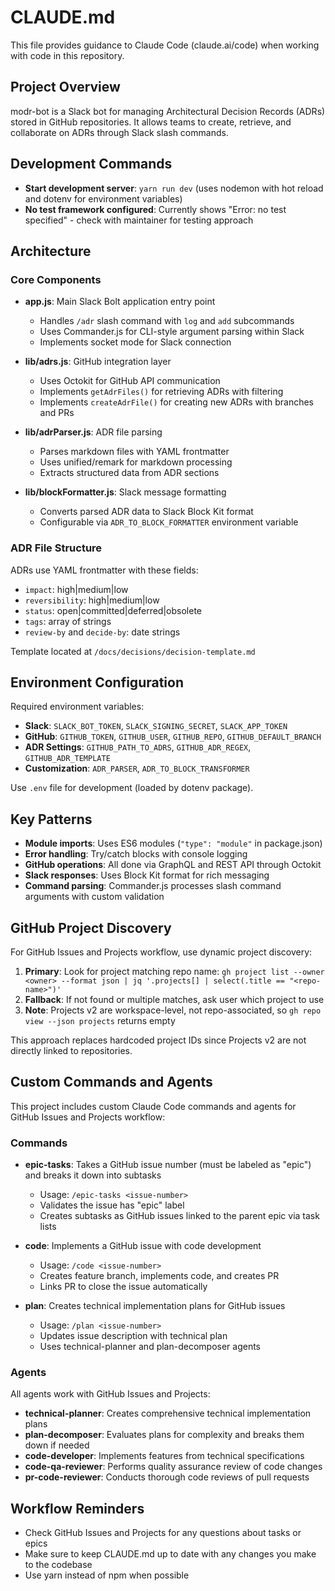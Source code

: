 # CLAUDE.md

This file provides guidance to Claude Code (claude.ai/code) when working with code in this repository.

## Project Overview

modr-bot is a Slack bot for managing Architectural Decision Records (ADRs) stored in GitHub repositories. It allows teams to create, retrieve, and collaborate on ADRs through Slack slash commands.

## Development Commands

- **Start development server**: `yarn run dev` (uses nodemon with hot reload and dotenv for environment variables)
- **No test framework configured**: Currently shows "Error: no test specified" - check with maintainer for testing approach

## Architecture

### Core Components

- **app.js**: Main Slack Bolt application entry point
  - Handles `/adr` slash command with `log` and `add` subcommands
  - Uses Commander.js for CLI-style argument parsing within Slack
  - Implements socket mode for Slack connection

- **lib/adrs.js**: GitHub integration layer
  - Uses Octokit for GitHub API communication
  - Implements `getAdrFiles()` for retrieving ADRs with filtering
  - Implements `createAdrFile()` for creating new ADRs with branches and PRs

- **lib/adrParser.js**: ADR file parsing
  - Parses markdown files with YAML frontmatter
  - Uses unified/remark for markdown processing
  - Extracts structured data from ADR sections

- **lib/blockFormatter.js**: Slack message formatting
  - Converts parsed ADR data to Slack Block Kit format
  - Configurable via `ADR_TO_BLOCK_FORMATTER` environment variable

### ADR File Structure

ADRs use YAML frontmatter with these fields:
- `impact`: high|medium|low
- `reversibility`: high|medium|low  
- `status`: open|committed|deferred|obsolete
- `tags`: array of strings
- `review-by` and `decide-by`: date strings

Template located at `/docs/decisions/decision-template.md`

## Environment Configuration

Required environment variables:
- **Slack**: `SLACK_BOT_TOKEN`, `SLACK_SIGNING_SECRET`, `SLACK_APP_TOKEN`
- **GitHub**: `GITHUB_TOKEN`, `GITHUB_USER`, `GITHUB_REPO`, `GITHUB_DEFAULT_BRANCH`
- **ADR Settings**: `GITHUB_PATH_TO_ADRS`, `GITHUB_ADR_REGEX`, `GITHUB_ADR_TEMPLATE`
- **Customization**: `ADR_PARSER`, `ADR_TO_BLOCK_TRANSFORMER`

Use `.env` file for development (loaded by dotenv package).

## Key Patterns

- **Module imports**: Uses ES6 modules (`"type": "module"` in package.json)
- **Error handling**: Try/catch blocks with console logging
- **GitHub operations**: All done via GraphQL and REST API through Octokit
- **Slack responses**: Uses Block Kit format for rich messaging
- **Command parsing**: Commander.js processes slash command arguments with custom validation

## GitHub Project Discovery

For GitHub Issues and Projects workflow, use dynamic project discovery:

1. **Primary**: Look for project matching repo name: `gh project list --owner <owner> --format json | jq '.projects[] | select(.title == "<repo-name>")'`
2. **Fallback**: If not found or multiple matches, ask user which project to use
3. **Note**: Projects v2 are workspace-level, not repo-associated, so `gh repo view --json projects` returns empty

This approach replaces hardcoded project IDs since Projects v2 are not directly linked to repositories.

## Custom Commands and Agents

This project includes custom Claude Code commands and agents for GitHub Issues and Projects workflow:

### Commands

- **epic-tasks**: Takes a GitHub issue number (must be labeled as "epic") and breaks it down into subtasks
  - Usage: `/epic-tasks <issue-number>`
  - Validates the issue has "epic" label
  - Creates subtasks as GitHub issues linked to the parent epic via task lists

- **code**: Implements a GitHub issue with code development
  - Usage: `/code <issue-number>`
  - Creates feature branch, implements code, and creates PR
  - Links PR to close the issue automatically

- **plan**: Creates technical implementation plans for GitHub issues
  - Usage: `/plan <issue-number>`
  - Updates issue description with technical plan
  - Uses technical-planner and plan-decomposer agents

### Agents

All agents work with GitHub Issues and Projects:
- **technical-planner**: Creates comprehensive technical implementation plans
- **plan-decomposer**: Evaluates plans for complexity and breaks them down if needed
- **code-developer**: Implements features from technical specifications
- **code-qa-reviewer**: Performs quality assurance review of code changes
- **pr-code-reviewer**: Conducts thorough code reviews of pull requests

## Workflow Reminders

- Check GitHub Issues and Projects for any questions about tasks or epics
- Make sure to keep CLAUDE.md up to date with any changes you make to the codebase
- Use yarn instead of npm when possible
